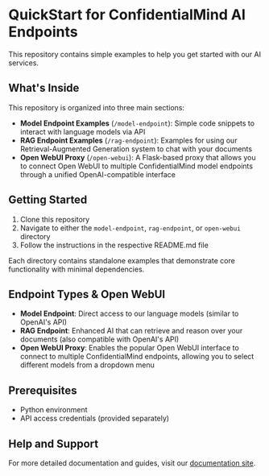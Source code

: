 # QuickStart for ConfidentialMind AI Endpoints

This repository contains simple examples to help you get started with our AI services.

## What's Inside

This repository is organized into three main sections:

- **Model Endpoint Examples** (`/model-endpoint`): Simple code snippets to interact with language models via API
- **RAG Endpoint Examples** (`/rag-endpoint`): Examples for using our Retrieval-Augmented Generation system to chat with your documents
- **Open WebUI Proxy** (`/open-webui`): A Flask-based proxy that allows you to connect Open WebUI to multiple ConfidentialMind model endpoints through a unified OpenAI-compatible interface

## Getting Started

1. Clone this repository
2. Navigate to either the `model-endpoint`, `rag-endpoint`, or `open-webui` directory
3. Follow the instructions in the respective README.md file

Each directory contains standalone examples that demonstrate core functionality with minimal dependencies.

## Endpoint Types & Open WebUI

- **Model Endpoint**: Direct access to our language models (similar to OpenAI's API)
- **RAG Endpoint**: Enhanced AI that can retrieve and reason over your documents (also compatible with OpenAI's API)
- **Open WebUI Proxy**: Enables the popular Open WebUI interface to connect to multiple ConfidentialMind endpoints, allowing you to select different models from a dropdown menu

## Prerequisites

- Python environment
- API access credentials (provided separately)

## Help and Support

For more detailed documentation and guides, visit our [documentation site](https://docs.confidentialmind.com).